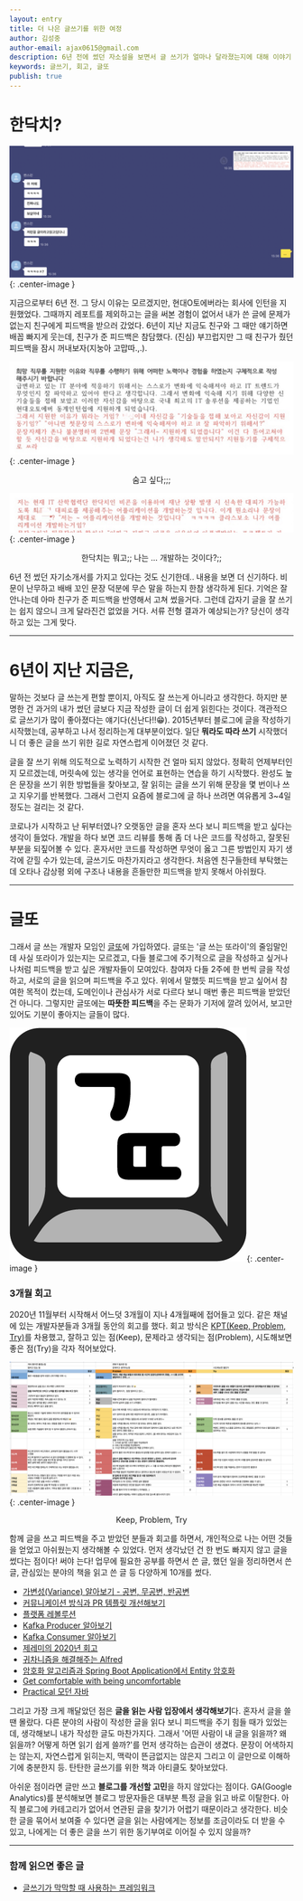 ```yaml
---
layout: entry
title: 더 나은 글쓰기를 위한 여정
author: 김성중
author-email: ajax0615@gmail.com
description: 6년 전에 썼던 자소설을 보면서 글 쓰기가 얼마나 달라졌는지에 대해 이야기 하고자 한다.
keywords: 글쓰기, 회고, 글또
publish: true
---
```


# 한닥치?
![보살맨](/images/2021/03/07/thanks.png "보살맨"){: .center-image }

지금으로부터 6년 전. 그 당시 이유는 모르겠지만, 현대O토에버라는 회사에 인턴을 지원했었다. 그때까지 레포트를 제외하고는 글을 써본 경험이 없어서 내가 쓴 글에 문제가 없는지 친구에게 피드백을 받으러 갔었다. 6년이 지난 지금도 친구와 그 때만 얘기하면 배꼽 빠지게 웃는데, 친구가 준 피드백은 참담했다. (진심) 부끄럽지만 그 때 친구가 줬던 피드백을 잠시 꺼내보자(지눙아 고맙따.,.).

![피드백 0](/images/2021/03/07/feedback0.JPG "피드백 2"){: .center-image }
<center>숨고 싶다;;;</center>

![피드백 1](/images/2021/03/07/feedback1.JPG "피드백 1"){: .center-image }
<center>한닥치는 뭐고;; 나는 ... 개발하는 것이다?;;</center>

6년 전 썼던 자기소개서를 가지고 있다는 것도 신기한데.. 내용을 보면 더 신기하다. 비문이 난무하고 배배 꼬인 문장 덕분에 무슨 말을 하는지 한참 생각하게 된다. 기억은 잘 안나는데 아마 친구가 준 피드백을 반영해서 고쳐 썼을거다. 그런데 갑자기 글을 잘 쓰기는 쉽지 않으니 크게 달라진건 없었을 거다. 서류 전형 결과가 예상되는가? 당신이 생각하고 있는 그게 맞다.

---

# 6년이 지난 지금은,
말하는 것보다 글 쓰는게 편할 뿐이지, 아직도 잘 쓰는게 아니라고 생각한다. 하지만 분명한 건 과거의 내가 썼던 글보다 지금 작성한 글이 더 쉽게 읽힌다는 것이다. 객관적으로 글쓰기가 많이 좋아졌다는 얘기다(신난다!!😁). 2015년부터 블로그에 글을 작성하기 시작했는데, 공부하고 나서 정리하는게 대부분이었다. 일단 **뭐라도 따라 쓰기** 시작했더니 더 좋은 글을 쓰기 위한 길로 자연스럽게 이어졌던 것 같다.

글을 잘 쓰기 위해 의도적으로 노력하기 시작한 건 얼마 되지 않았다. 정확히 언제부터인지 모르겠는데, 머릿속에 있는 생각을 언어로 표현하는 연습을 하기 시작했다. 완성도 높은 문장을 쓰기 위한 방법들을 찾아보고, 잘 읽히는 글을 쓰기 위해 문장을 몇 번이나 쓰고 지우기를 반복했다. 그래서 그런지 요즘에 블로그에 글 하나 쓰려면 여유롭게 3~4일 정도는 걸리는 것 같다.

코로나가 시작하고 난 뒤부터였나? 오랫동안 글을 혼자 쓰다 보니 피드백을 받고 싶다는 생각이 들었다. 개발을 하다 보면 코드 리뷰를 통해 좀 더 나은 코드를 작성하고, 잘못된 부분을 되짚어볼 수 있다. 혼자서만 코드를 작성하면 무엇이 옳고 그른 방법인지 자기 생각에 갇힐 수가 있는데, 글쓰기도 마찬가지라고 생각한다. 처음엔 친구들한테 부탁했는데 오타나 감상평 외에 구조나 내용을 흔들만한 피드백을 받지 못해서 아쉬웠다.

---

# 글또
그래서 글 쓰는 개발자 모임인 [글또](https://www.notion.so/ac5b18a482fb4df497d4e8257ad4d516)에 가입하였다. 글또는 \'글 쓰는 또라이\'의 줄임말인데 사실 또라이가 있는지는 모르겠고, 다들 블로그에 주기적으로 글을 작성하고 싶거나 나처럼 피드백을 받고 싶은 개발자들이 모여있다. 참여자 다들 2주에 한 번씩 글을 작성하고, 서로의 글을 읽으며 피드백을 주고 있다. 위에서 말했듯 피드백을 받고 싶어서 참여한 목적이 컸는데, 도메인이나 관심사가 서로 다르다 보니 매번 좋은 피드백을 받았던건 아니다. 그렇지만 글또에는 **따뜻한 피드백**을 주는 문화가 기저에 깔려 있어서, 보고만 있어도 기분이 좋아지는 글들이 많다.

![글또](/images/2021/03/07/geultto.png "글또"){: .center-image }

### 3개월 회고
2020년 11월부터 시작해서 어느덧 3개월이 지나 4개월째에 접어들고 있다. 같은 채널에 있는 개발자분들과 3개월 동안의 회고를 했다. 회고 방식은 [KPT(Keep, Problem, Try)](https://woowabros.github.io/experience/2020/05/13/birth-of-team-culture.html)를 차용했고, 잘하고 있는 점(Keep), 문제라고 생각되는 점(Problem), 시도해보면 좋은 점(Try)을 각자 적어보았다.

![KPT](/images/2021/03/07/geultto_retrospective.png "KPT"){: .center-image }
<center>Keep, Problem, Try</center>

함께 글을 쓰고 피드백을 주고 받았던 분들과 회고를 하면서, 개인적으로 나는 어떤 것들을 얻었고 아쉬웠는지 생각해볼 수 있었다. 먼저 생각났던 건 한 번도 빠지지 않고 글을 썼다는 점이다! 써야 는다! 업무에 필요한 공부를 하면서 쓴 글, 했던 일을 정리하면서 쓴 글, 관심있는 분야의 책을 읽고 쓴 글 등 다양하게 10개를 썼다.

- [가변성(Variance) 알아보기 - 공변, 무공변, 반공변](https://sungjk.github.io/2021/02/20/variance.html)
- [커뮤니케이션 방식과 PR 템플릿 개선해보기](https://sungjk.github.io/2021/02/07/communicaton-and-prtemplate.html)
- [플랫폼 레볼루션](https://sungjk.github.io/2021/01/29/platform-revolution.html)
- [Kafka Producer 알아보기](https://sungjk.github.io/2021/01/23/kafka-producer.html)
- [Kafka Consumer 알아보기](https://sungjk.github.io/2021/01/10/kafka-consumer.html)
- [제레미의 2020년 회고](https://sungjk.github.io/2020/12/27/jeremy.html)
- [귀차니즘을 해결해주는 Alfred](https://sungjk.github.io/2020/12/13/alfred-tips.html)
- [암호화 알고리즘과 Spring Boot Application에서 Entity 암호화](https://sungjk.github.io/2020/11/28/data-encryption-entity.html)
- [Get comfortable with being uncomfortable](https://sungjk.github.io/2020/11/15/get-comfortable-being-uncomfortable.html)
- [Practical 모던 자바](https://sungjk.github.io/2020/11/08/practical-modern-java.html)

그리고 가장 크게 깨달았던 점은 **글을 읽는 사람 입장에서 생각해보기**다. 혼자서 글을 쓸 땐 몰랐다. 다른 분야의 사람이 작성한 글을 읽다 보니 피드백을 주기 힘들 때가 있었는데, 생각해보니 내가 작성한 글도 마찬가지다. 그래서 \'어떤 사람이 내 글을 읽을까? 왜 읽을까? 어떻게 하면 읽기 쉽게 쓸까?\'를 먼저 생각하는 습관이 생겼다. 문장이 어색하지는 않는지, 자연스럽게 읽히는지, 맥락이 뜬금없지는 않은지 그리고 이 글만으로 이해하기에 충분한지 등. 탄탄한 글쓰기를 위한 책과 아티클도 찾아보았다.

아쉬운 점이라면 글만 쓰고 **블로그를 개선할 고민**을 하지 않았다는 점이다. GA(Google Analytics)를 분석해보면 블로그 방문자들은 대부분 특정 글을 읽고 바로 이탈한다. 아직 블로그에 카테고리가 없어서 연관된 글을 찾기가 어렵기 때문이라고 생각한다. 비슷한 글을 묶어서 보여줄 수 있다면 글을 읽는 사람에게는 정보를 조금이라도 더 받을 수 있고, 나에게는 더 좋은 글을 쓰기 위한 동기부여로 이어질 수 있지 않을까?

---

### 함께 읽으면 좋은 글
- [글쓰기가 막막할 때 사용하는 프레임워크](https://brunch.co.kr/@thinkaboutlove/370)
